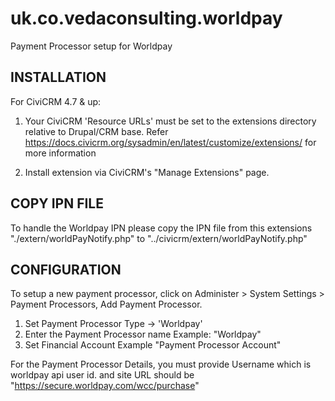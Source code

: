 # uk.co.vedaconsulting.worldpay
Payment Processor setup for Worldpay


INSTALLATION
------------
For CiviCRM 4.7 & up:
1)  Your CiviCRM 'Resource URLs' must be set to the extensions directory
    relative to Drupal/CRM base.  Refer https://docs.civicrm.org/sysadmin/en/latest/customize/extensions/ for more information

2)  Install extension via CiviCRM's "Manage Extensions" page.


COPY IPN FILE
-------------
To handle the Worldpay IPN please copy the IPN file from this extensions "./extern/worldPayNotify.php" to "../civicrm/extern/worldPayNotify.php"


CONFIGURATION
-------------

To setup a new payment processor, click on Administer > System Settings > Payment Processors, Add Payment Processor.

1) Set Payment Processor Type -> 'Worldpay'
2) Enter the Payment Processor name Example: "Worldpay"
3) Set Financial Account Example "Payment Processor Account"

For the Payment Processor Details, you must provide Username which is worldpay api user id. and site URL should be "https://secure.worldpay.com/wcc/purchase"


